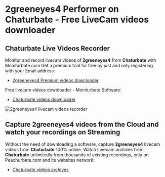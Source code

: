 # 2greeneyes4 Performer on Chaturbate - Free LiveCam videos downloader

## Chaturbate Live Videos Recorder

Monitor and record livecam videos of **2greeneyes4** from **Chaturbate** with Moniturbate.com
Get a premium trial for free by just and only registering with your Email address:
* [2greeneyes4 Premium videos downloader](https://moniturbate.com/request-demo-licence-key.html)

Free livecam videos downloader - Moniturbate Software:
* [Chaturbate videos downloader](https://moniturbate.com/moniturbate-download-software.html)

![2greeneyes4 livecam videos recorder](https://peachurnet.com/templates/moniturbate-software.png)


## Capture 2greeneyes4 videos from the Cloud and watch your recordings on Streaming

Without the need of downloading a software, capture **2greeneyes4** livecam videos from **Chaturbate** 100% online.
Watch Livecam archives from **Chaturbate** unlimitedly from thousands of existing recordings, only on Peachurbate.com and its websites network:
* [Chaturbate videos archives](https://peachurnet.com/)